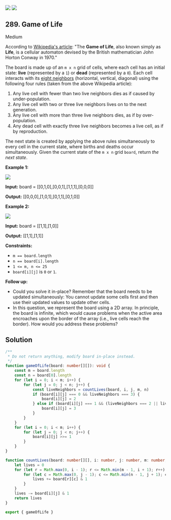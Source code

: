 [![](https://img.shields.io/github/stars/LeetCode-in-TypeScript/LeetCode-in-TypeScript?label=Stars&style=flat-square)](https://github.com/LeetCode-in-TypeScript/LeetCode-in-TypeScript)
[![](https://img.shields.io/github/forks/LeetCode-in-TypeScript/LeetCode-in-TypeScript?label=Fork%20me%20on%20GitHub%20&style=flat-square)](https://github.com/LeetCode-in-TypeScript/LeetCode-in-TypeScript/fork)

## 289\. Game of Life

Medium

According to [Wikipedia's article](https://en.wikipedia.org/wiki/Conway%27s_Game_of_Life): "The **Game of Life**, also known simply as **Life**, is a cellular automaton devised by the British mathematician John Horton Conway in 1970."

The board is made up of an `m x n` grid of cells, where each cell has an initial state: **live** (represented by a `1`) or **dead** (represented by a `0`). Each cell interacts with its [eight neighbors](https://en.wikipedia.org/wiki/Moore_neighborhood) (horizontal, vertical, diagonal) using the following four rules (taken from the above Wikipedia article):

1.  Any live cell with fewer than two live neighbors dies as if caused by under-population.
2.  Any live cell with two or three live neighbors lives on to the next generation.
3.  Any live cell with more than three live neighbors dies, as if by over-population.
4.  Any dead cell with exactly three live neighbors becomes a live cell, as if by reproduction.

The next state is created by applying the above rules simultaneously to every cell in the current state, where births and deaths occur simultaneously. Given the current state of the `m x n` grid `board`, return _the next state_.

**Example 1:**

![](https://assets.leetcode.com/uploads/2020/12/26/grid1.jpg)

**Input:** board = \[\[0,1,0],[0,0,1],[1,1,1],[0,0,0]]

**Output:** [[0,0,0],[1,0,1],[0,1,1],[0,1,0]]

**Example 2:**

![](https://assets.leetcode.com/uploads/2020/12/26/grid2.jpg)

**Input:** board = \[\[1,1],[1,0]]

**Output:** [[1,1],[1,1]]

**Constraints:**

*   `m == board.length`
*   `n == board[i].length`
*   `1 <= m, n <= 25`
*   `board[i][j]` is `0` or `1`.

**Follow up:**

*   Could you solve it in-place? Remember that the board needs to be updated simultaneously: You cannot update some cells first and then use their updated values to update other cells.
*   In this question, we represent the board using a 2D array. In principle, the board is infinite, which would cause problems when the active area encroaches upon the border of the array (i.e., live cells reach the border). How would you address these problems?

## Solution

```typescript
/**
 * Do not return anything, modify board in-place instead.
 */
function gameOfLife(board: number[][]): void {
    const m = board.length
    const n = board[0].length
    for (let i = 0; i < m; i++) {
        for (let j = 0; j < n; j++) {
            const liveNeighbors = countLives(board, i, j, m, n)
            if (board[i][j] === 0 && liveNeighbors === 3) {
                board[i][j] = 2
            } else if (board[i][j] === 1 && (liveNeighbors === 2 || liveNeighbors === 3)) {
                board[i][j] = 3
            }
        }
    }
    for (let i = 0; i < m; i++) {
        for (let j = 0; j < n; j++) {
            board[i][j] >>= 1
        }
    }
}

function countLives(board: number[][], i: number, j: number, m: number, n: number): number {
    let lives = 0
    for (let r = Math.max(0, i - 1); r <= Math.min(m - 1, i + 1); r++) {
        for (let c = Math.max(0, j - 1); c <= Math.min(n - 1, j + 1); c++) {
            lives += board[r][c] & 1
        }
    }
    lives -= board[i][j] & 1
    return lives
}

export { gameOfLife }
```